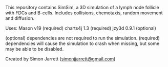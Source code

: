 This repository contains SimSim, a 3D simulation of a lymph node follicle with FDCs and B-cells. Includes collisions, chemotaxis, random movement and diffusion.

Uses:
Mason v19 (required)
charts4j 1.3 (required)
jzy3d 0.9.1 (optional)

(optional) dependencies are not required to run the simulation. (required) dependencies will cause the simulation to crash when missing, but some may be able to be disabled.

Created by Simon Jarrett (simonjjarrett@gmail.com)
